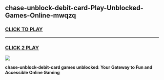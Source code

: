 
## chase-unblock-debit-card-Play-Unblocked-Games-Online-mwqzq
<h3>
<a href="https://premium76.site?title=chase-unblock-debit-card&ref=25A">CLICK TO PLAY</a></h3>
<hr>

<h3>
<a href="https://premium76.site?title=chase-unblock-debit-card&ref=25A">CLICK 2 PLAY</a>
  
</h3>

<a href="https://premium76.site?title=chase-unblock-debit-card&ref=25A"><img src="https://clearcache.store/games.png"></a>


**chase-unblock-debit-card games unblocked: Your Gateway to Fun and Accessible Online Gaming**
